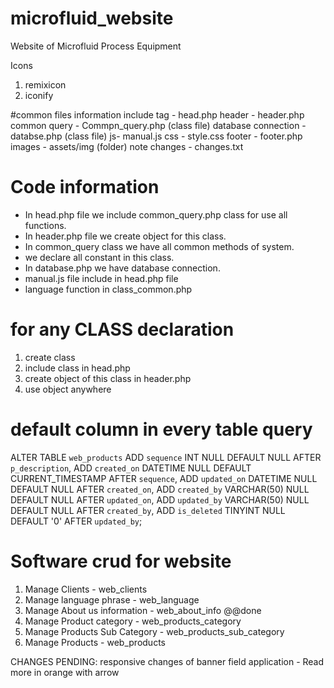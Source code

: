 # microfluid_website
Website of Microfluid Process Equipment

Icons
1. remixicon
2. iconify

#common files information
include <head> tag - head.php
header - header.php
common query - Commpn_query.php (class file)
database connection - databse.php (class file)
js- manual.js
css - style.css
footer - footer.php
images - assets/img (folder)
note changes - changes.txt


# Code information
- In head.php file we include common_query.php class for use all functions.
- In header.php file we create object for this class.
- In common_query class we have all common methods of system. 
- we declare all constant in this class. 
- In database.php we have database connection. 
- manual.js file include in head.php file
- language function in class_common.php

# for any CLASS declaration
1. create class
2. include class in head.php
3. create object of this class in header.php
4. use object anywhere 

# default column in every table query
ALTER TABLE `web_products`  ADD `sequence` INT NULL DEFAULT NULL  AFTER `p_description`,  ADD `created_on` DATETIME NULL DEFAULT CURRENT_TIMESTAMP  AFTER `sequence`,  ADD `updated_on` DATETIME NULL DEFAULT NULL  AFTER `created_on`,  ADD `created_by` VARCHAR(50) NULL DEFAULT NULL  AFTER `updated_on`,  ADD `updated_by` VARCHAR(50) NULL DEFAULT NULL  AFTER `created_by`,  ADD `is_deleted` TINYINT NULL DEFAULT '0'  AFTER `updated_by`;

# Software crud for website
1. Manage Clients - web_clients
2. Manage language phrase - web_language
3. Manage About us information - web_about_info @@done
4. Manage Product category - web_products_category
5. Manage Products Sub Category - web_products_sub_category
5. Manage Products - web_products



CHANGES PENDING:
responsive changes of banner
field application - Read more in orange with arrow




